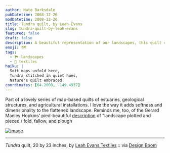 ```yaml
---
author: Nate Barksdale
pubDatetime: 2008-12-26
modDatetime: 2008-12-26
title: Tundra quilt, by Leah Evans
slug: tundra-quilt-by-leah-evans
featured: false
draft: false
description: A beautiful representation of our landscapes, this quilt captures the essence of estuaries and agricultural fields, reminiscent of Gerard Manley Hopkins' vivid imagery.
emoji: 🗺️
tags:
  - 🏞️ landscapes
  - 🧵 textiles
haiku: |
  Soft maps unfold here,  
  Tundra stitched in quiet hues,  
  Nature's quilt embraced.
coordinates: [64.2008, -149.4937]
---
```


Part of a lovely series of map-based quilts of estuaries, geological structures, and agricultural installations. I love the way it adds softness and dimensionality to the flattened landscape. Reminds me, too, of the Gerard Manley Hopkins' pied-beautiful [description](http://www.bartleby.com/122/13.html) of "landscape plotted and pieced / fold, fallow, and plough

[![image](http://culture-making.com/media/tundra.jpg)](http://leahevanstextiles.com/)

---

_Tundra_ quilt, 20 by 23 inches, by [Leah Evans Textiles](http://leahevanstextiles.com/) :: via [Design Boom](http://www.designboom.com/weblog/cat/10/view/4899/map-quilts-by-leah-evans.html)
